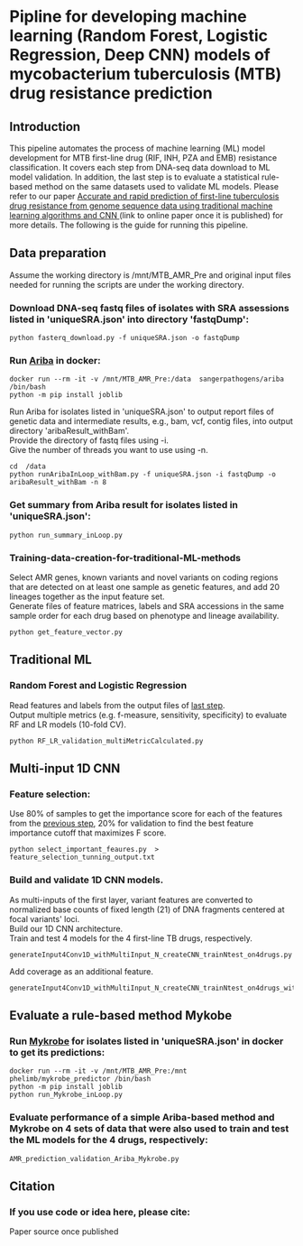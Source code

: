 # Pipline for developing machine learning (Random Forest, Logistic Regression, Deep CNN) models of mycobacterium tuberculosis (MTB) drug resistance prediction 

## Introduction

This pipeline automates the process of machine learning (ML) model development for MTB first-line drug (RIF, INH, PZA and EMB) resistance classification. It covers each step from DNA-seq data download to ML model validation. In addition, the last step is to evaluate a statistical rule-based method on the same datasets used to validate ML models.
Please refer to our paper [Accurate and rapid prediction of first-line tuberculosis drug resistance from genome sequence data using traditional machine learning algorithms and CNN ]() (link to online paper once it is published) for more details.
The following is the guide for running this pipeline.

## Data preparation

Assume the working directory is /mnt/MTB_AMR_Pre and original input files needed for running the scripts are under the working directory.

### Download DNA-seq fastq files of isolates with SRA assessions listed in 'uniqueSRA.json' into directory 'fastqDump':

    python fasterq_download.py -f uniqueSRA.json -o fastqDump 

### Run [Ariba](https://github.com/sanger-pathogens/ariba/blob/master/README.md#introduction) in docker:

    docker run --rm -it -v /mnt/MTB_AMR_Pre:/data  sangerpathogens/ariba  /bin/bash
    python -m pip install joblib
    
Run Ariba for isolates listed in 'uniqueSRA.json' to output report files of genetic data and intermediate results, e.g., bam, vcf, contig files, into output directory 'aribaResult_withBam'.  
Provide the directory of fastq files using -i.  
Give the number of threads you want to use using -n.

    cd  /data
    python runAribaInLoop_withBam.py -f uniqueSRA.json -i fastqDump -o aribaResult_withBam -n 8 

### Get summary from Ariba result for isolates listed in 'uniqueSRA.json':

    python run_summary_inLoop.py

### Training-data-creation-for-traditional-ML-methods
Select AMR genes, known variants and novel variants on coding regions that are detected on at least one sample as genetic features, and add 20 lineages together as the input feature set.  
Generate files of feature matrices, labels and SRA accessions in the same sample order for each drug based on phenotype and lineage availability.

    python get_feature_vector.py

## Traditional ML
### Random Forest and Logistic Regression 
Read features and labels from the output files of [last step](#Training-data-creation-for-traditional-ML-methods).  
Output multiple metrics (e.g. f-measure, sensitivity, specificity) to evaluate RF and LR models (10-fold CV).

    python RF_LR_validation_multiMetricCalculated.py

## Multi-input 1D CNN 
### Feature selection: 
Use 80% of samples  to get the importance score for each of the features from the [previous step](#Training-data-creation-for-traditional-ML-methods), 20% for validation to find the best feature importance cutoff that maximizes F score.

    python select_important_feaures.py  > feature_selection_tunning_output.txt

### Build and validate 1D CNN models.
As multi-inputs of the first layer, variant features are converted to normalized base counts of fixed length (21) of DNA fragments centered at focal variants' loci.  
Build our 1D CNN architecture.  
Train and test 4 models for the 4 first-line TB drugs, respectively.

    generateInput4Conv1D_withMultiInput_N_createCNN_trainNtest_on4drugs.py

Add coverage as an additional feature.

    generateInput4Conv1D_withMultiInput_N_createCNN_trainNtest_on4drugs_withCoverage.py


## Evaluate a rule-based method Mykobe

### Run [Mykrobe](https://github.com/Mykrobe-tools/mykrobe) for isolates listed in 'uniqueSRA.json' in docker to get its predictions:

    docker run --rm -it -v /mnt/MTB_AMR_Pre:/mnt  phelimb/mykrobe_predictor /bin/bash
    python -m pip install joblib
    python run_Mykrobe_inLoop.py

### Evaluate performance of a simple Ariba-based method and Mykrobe on 4 sets of data that were also used to train and test the ML models for the 4 drugs, respectively:

    AMR_prediction_validation_Ariba_Mykrobe.py

## Citation
### If you use code or idea here, please cite:
Paper source once published